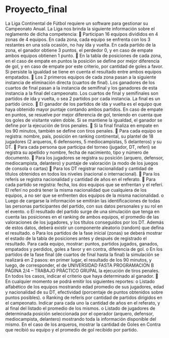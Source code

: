 # Proyecto_final
La Liga Continental de Fútbol requiere un software para gestionar su Campeonato Anual. La Liga
nos brinda la siguiente información sobre el reglamento de dicha competencia:
 Participan 16 equipos divididos en 4 zonas de 4 equipos. En cada zona, cada equipo se enfrenta
con los 3 restantes en una sola ocasión, no hay ida y vuelta. En cada partido de la zona, el
ganador obtiene 3 puntos, el perdedor 0, y en caso de empate ambos equipos obtienen 1 punto.
 En la tabla de posiciones de cada zona, en el caso de empate en puntos la posición se define por
mejor diferencia de gol, y en caso de empate por este criterio, por cantidad de goles a favor. Si
persiste la igualdad se tiene en cuenta el resultado entre ambos equipos empatados.
 Los 2 primeros equipos de cada zona pasan a la siguiente instancia de eliminación directa
(cuartos de final). Los ganadores de los cuartos de final pasan a la instancia de semifinal y los
ganadores de esta instancia a la final del campeonato. Los cuartos de final y semifinales son
partidos de ida y vuelta, o sea 2 partidos por cada instancia. La final es un partido único.
 El ganador de los partidos de ida y vuelta es el equipo que haya obtenido mayor puntaje contando
ambos partidos. En caso de empate en puntos, se resuelve por mejor diferencia de gol, teniendo en
cuenta que los goles de visitante valen doble. Si se mantiene la igualdad, el ganador se define por
la ejecución de tiros penales.
 Si la final finaliza en empate en los 90 minutos, también se define con tiros penales.
 Para cada equipo se registra: nombre, país, posición en ranking continental, su plantel de 18
jugadores (2 arqueros, 6 defensores, 5 mediocampistas, 5 delanteros) y su DT.
 Para cada persona que participa del torneo (jugador, DT, referí) se registra su apellido y nombre,
fecha de nacimiento, tipo y número de documento.
 Para los jugadores se registra su posición (arquero, defensor, mediocampista, delantero) y puntaje
de valoración (a modo de los juegos de consola o cartas)
 Para los DT registrar nacionalidad y cantidad de títulos obtenidos en todos los niveles (nacional o
internacional).
 Para los referís se registra nacionalidad y cantidad de años en el referato.
 Para cada partido se registra: fecha, los dos equipos que se enfrentan y el referí. El referí no podrá
tener la misma nacionalidad que cualquiera de los equipos, a no ser que se enfrenten dos equipos
de la misma nacionalidad.
o Luego de cargarse la información se emitirán las identificaciones de todas las personas
participantes del partido, con sus datos personales y su rol en el evento.
o El resultado del partido surge de una simulación que tenga en cuenta las posiciones en el
ranking de ambos equipos, el promedio de las valoraciones de los jugadores, y los títulos
conseguidos por los DT. Además de estos datos, deberá existir un componente aleatorio
(random) que defina el resultado.
o Para los partidos de la fase inicial (zonas) se deberá mostrar el estado de la tabla de
posiciones antes y después de registrado el resultado. Para cada equipo, mostrar: puntos,
partidos jugados, ganados, empatados y perdidos, goles a favor y en contra, diferencia de
gol.
o En los partidos de la fase final (de cuartos de final hasta la final) la simulación se realizará
en 2 pasos: en primer lugar, el resultado de los 90 minutos, y luego, de corresponder, el de 
UNIVERSIDAD FASTA
PROGRAMACIÓN B
PÁGINA 2/4 – TRABAJO PRÁCTICO GRUPAL
la ejecución de tiros penales. En todos los casos, indicar el criterio que haya determinado al
ganador.
 En cualquier momento se podrá emitir los siguientes reportes:
o Listado alfabético de los equipos mostrando edad promedio de sus jugadores, edad y
nacionalidad de su DT, efectividad (porcentaje de puntos obtenidos sobre puntos posibles).
o Ranking de referís por cantidad de partidos dirigidos en el campeonato. Indicar para cada
uno la cantidad de años en el referato, y al final del listado el promedio de los mismos.
o Listado de jugadores de determinada posición seleccionada por el operador (arquero,
defensor, mediocampista, delantero) mostrando toda la información disponible del mismo.
En el caso de los arqueros, mostrar la cantidad de Goles en Contra que recibió su equipo y
el promedio de gol recibido por partido.

